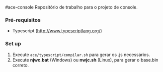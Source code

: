 #ace-console
Repositório de trabalho para o projeto de console.
### Pré-requisitos
- Typescript (http://www.typescriptlang.org/)

### Set up
1. Execute `ace/typescript/compilar.sh` para gerar os .js necessários.
2. Execute **njwc.bat** (Windows) ou **nwjc.sh** (Linux), para gerar o base.bin correto.
